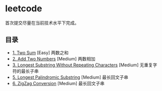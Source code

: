 # leetcode

首次提交尽量在当前技术水平下完成。

## 目录

* [1. Two Sum](./Easy/0001-two-sum.md) [Easy] 两数之和
* [2. Add Two Numbers](./Medium/0002-add-two-numbers.md) [Medium] 两数相加
* [3. Longest Substring Without Repeating Characters](./Medium/0003-longest-substring-without-repeating-characters.md) [Medium] 无重复字符的最长子串
* [5. Longest Palindromic Substring](./Medium/0005-longest-palindromic-substring.md) [Medium] 最长回文子串
* [6. ZigZag Conversion](./Medium/0006-zigzag-conversion.md) [Medium] 最长回文子串
